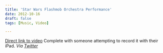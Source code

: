 ```yaml
---
title: 'Star Wars Flashmob Orchestra Performance'
date: 2012-10-16
draft: false
tags: [Music, Video]

---
```


[Direct link to video](http://youtu.be/sTHXIzHPyqE) Complete with someone attempting to record it with their iPad. _Via [Twitter](https://twitter.com/thehappygirl/statuses/258335102147387392)_